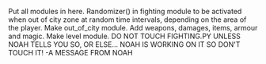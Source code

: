 Put all modules in here.
Randomizer() in fighting module to be activated when out of city zone at random time intervals, depending on the area of the player.
Make out_of_city module.
Add weapons, damages, items, armour and magic.
Make level module.
DO NOT TOUCH FIGHTING.PY UNLESS NOAH TELLS YOU SO, OR ELSE... NOAH IS WORKING ON IT SO DON'T TOUCH IT! -A MESSAGE FROM NOAH
